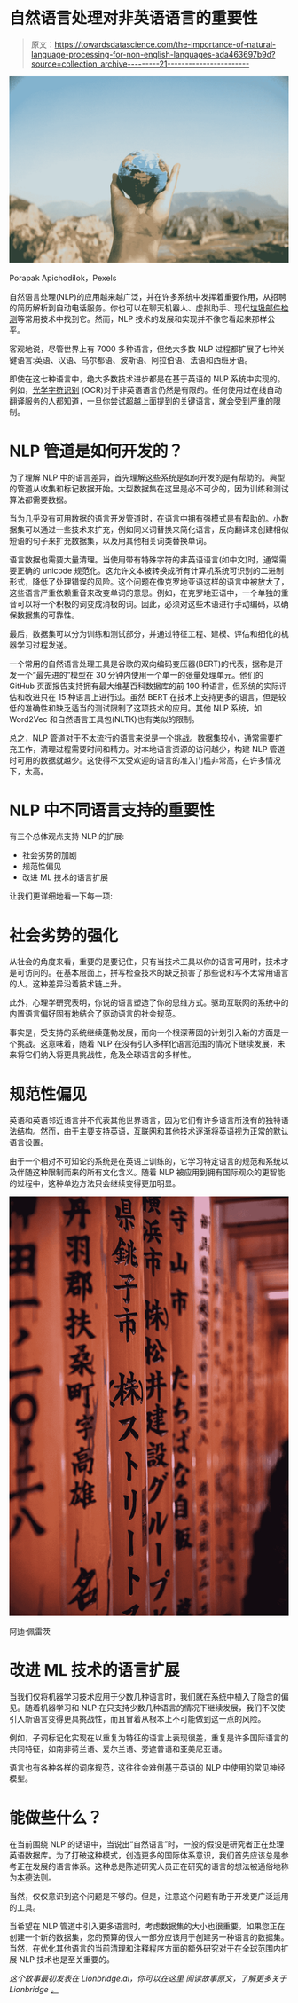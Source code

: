 # 自然语言处理对非英语语言的重要性

> 原文：<https://towardsdatascience.com/the-importance-of-natural-language-processing-for-non-english-languages-ada463697b9d?source=collection_archive---------21----------------------->

![](img/0b002f236d0a69a8a86916e295de2fa9.png)

Porapak Apichodilok，Pexels

自然语言处理(NLP)的应用越来越广泛，并在许多系统中发挥着重要作用，从招聘的简历解析到自动电话服务。你也可以在聊天机器人、虚拟助手、现代[垃圾邮件检测](https://lionbridge.ai/articles/using-natural-language-processing-for-spam-detection-in-emails/)等常用技术中找到它。然而，NLP 技术的发展和实现并不像它看起来那样公平。

客观地说，尽管世界上有 7000 多种语言，但绝大多数 NLP 过程都扩展了七种关键语言:英语、汉语、乌尔都语、波斯语、阿拉伯语、法语和西班牙语。

即使在这七种语言中，绝大多数技术进步都是在基于英语的 NLP 系统中实现的。例如，[光学字符识别](https://lionbridge.ai/solutions/optical-character-recognition/) (OCR)对于非英语语言仍然是有限的。任何使用过在线自动翻译服务的人都知道，一旦你尝试超越上面提到的关键语言，就会受到严重的限制。

# NLP 管道是如何开发的？

为了理解 NLP 中的语言差异，首先理解这些系统是如何开发的是有帮助的。典型的管道从收集和标记数据开始。大型数据集在这里是必不可少的，因为训练和测试算法都需要数据。

当为几乎没有可用数据的语言开发管道时，在语言中拥有强模式是有帮助的。小数据集可以通过一些技术来扩充，例如同义词替换来简化语言，反向翻译来创建相似短语的句子来扩充数据集，以及用其他相关词类替换单词。

语言数据也需要大量清理。当使用带有特殊字符的非英语语言(如中文)时，通常需要正确的 unicode 规范化。这允许文本被转换成所有计算机系统可识别的二进制形式，降低了处理错误的风险。这个问题在像克罗地亚语这样的语言中被放大了，这些语言严重依赖重音来改变单词的意思。例如，在克罗地亚语中，一个单独的重音可以将一个积极的词变成消极的词。因此，必须对这些术语进行手动编码，以确保数据集的可靠性。

最后，数据集可以分为训练和测试部分，并通过特征工程、建模、评估和细化的机器学习过程发送。

一个常用的自然语言处理工具是谷歌的双向编码变压器(BERT)的代表，据称是开发一个“最先进的”模型在 30 分钟内使用一个单一的张量处理单元。他们的 GitHub 页面报告支持拥有最大维基百科数据库的前 100 种语言，但系统的实际评估和改进只在 15 种语言上进行过。虽然 BERT 在技术上支持更多的语言，但是较低的准确性和缺乏适当的测试限制了这项技术的应用。其他 NLP 系统，如 Word2Vec 和自然语言工具包(NLTK)也有类似的限制。

总之，NLP 管道对于不太流行的语言来说是一个挑战。数据集较小，通常需要扩充工作，清理过程需要时间和精力。对本地语言资源的访问越少，构建 NLP 管道时可用的数据就越少。这使得不太受欢迎的语言的准入门槛非常高，在许多情况下，太高。

# NLP 中不同语言支持的重要性

有三个总体观点支持 NLP 的扩展:

*   社会劣势的加剧
*   规范性偏见
*   改进 ML 技术的语言扩展

让我们更详细地看一下每一项:

# 社会劣势的强化

从社会的角度来看，重要的是要记住，只有当技术工具以你的语言可用时，技术才是可访问的。在基本层面上，拼写检查技术的缺乏损害了那些说和写不太常用语言的人。这种差异沿着技术链上升。

此外，心理学研究表明，你说的语言塑造了你的思维方式。驱动互联网的系统中的内置语言偏好固有地结合了驱动语言的社会规范。

事实是，受支持的系统继续蓬勃发展，而向一个根深蒂固的计划引入新的方面是一个挑战。这意味着，随着 NLP 在没有引入多样化语言范围的情况下继续发展，未来将它们纳入将更具挑战性，危及全球语言的多样性。

# 规范性偏见

英语和英语邻近语言并不代表其他世界语言，因为它们有许多语言所没有的独特语法结构。然而，由于主要支持英语，互联网和其他技术逐渐将英语视为正常的默认语言设置。

由于一个相对不可知论的系统是在英语上训练的，它学习特定语言的规范和系统以及伴随这种限制而来的所有文化含义。随着 NLP 被应用到拥有国际观众的更智能的过程中，这种单边方法只会继续变得更加明显。

![](img/fcd3927580317c08007be06cf4d4d500.png)

阿迪·佩雷茨

# 改进 ML 技术的语言扩展

当我们仅将机器学习技术应用于少数几种语言时，我们就在系统中植入了隐含的偏见。随着机器学习和 NLP 在只支持少数几种语言的情况下继续发展，我们不仅使引入新语言变得更具挑战性，而且冒着从根本上不可能做到这一点的风险。

例如，子词标记化实现在以重复为特征的语言上表现很差，重复是许多国际语言的共同特征，如南非荷兰语、爱尔兰语、旁遮普语和亚美尼亚语。

语言也有各种各样的词序规范，这往往会难倒基于英语的 NLP 中使用的常见神经模型。

# 能做些什么？

在当前围绕 NLP 的话语中，当说出“自然语言”时，一般的假设是研究者正在处理英语数据库。为了打破这种模式，创造更多的国际体系意识，我们首先应该总是参考正在发展的语言体系。这种总是陈述研究人员正在研究的语言的想法被通俗地称为[本德法则](https://thegradient.pub/the-benderrule-on-naming-the-languages-we-study-and-why-it-matters/)。

当然，仅仅意识到这个问题是不够的。但是，注意这个问题有助于开发更广泛适用的工具。

当希望在 NLP 管道中引入更多语言时，考虑数据集的大小也很重要。如果您正在创建一个新的数据集，您的预算的很大一部分应该用于创建另一种语言的数据集。当然，在优化其他语言的当前清理和注释程序方面的额外研究对于在全球范围内扩展 NLP 技术也是至关重要的。

*这个故事最初发表在 Lionbridge.ai，你可以在这里* *阅读故事原文，了解更多关于 Lionbridge* [*。*](https://lionbridge.ai/articles/the-importance-of-natural-language-processing-for-non-english-languages/)